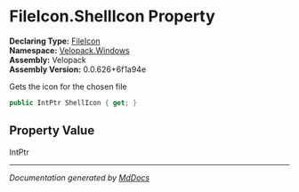 ﻿<!--  
  <auto-generated>   
    The contents of this file were generated by a tool.  
    Changes to this file may be list if the file is regenerated  
  </auto-generated>   
-->

# FileIcon.ShellIcon Property

**Declaring Type:** [FileIcon](../index.md)  
**Namespace:** [Velopack.Windows](../../index.md)  
**Assembly:** Velopack  
**Assembly Version:** 0.0.626+6f1a94e

Gets the icon for the chosen file

```csharp
public IntPtr ShellIcon { get; }
```

## Property Value

IntPtr

___

*Documentation generated by [MdDocs](https://github.com/ap0llo/mddocs)*
